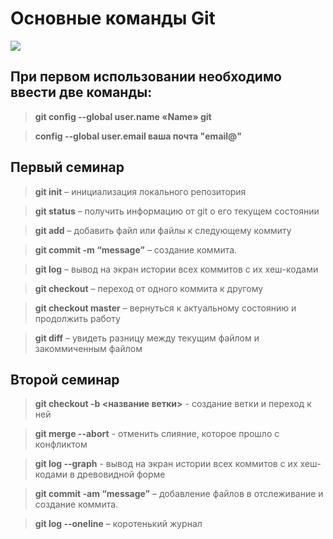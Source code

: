 # Основные команды Git

![](https://static.tildacdn.com/tild6430-6566-4465-b436-343639616430/git.png)

## При первом использовании необходимо ввести две команды:

> **git config --global user.name «Name» git** 

> **config --global user.email ваша почта "email@"**

## Первый семинар

> **git init** – инициализация локального репозитория

> **git status** – получить информацию от git о его текущем состоянии

> **git add** – добавить файл или файлы к следующему коммиту

> **git commit -m “message”** – создание коммита.

> **git log** – вывод на экран истории всех коммитов с их хеш-кодами

> **git checkout** – переход от одного коммита к другому

> **git checkout master** – вернуться к актуальному состоянию и продолжить работу

> **git diff** – увидеть разницу между текущим файлом и закоммиченным файлом

## Второй семинар

> **git checkout  -b <название ветки>** - создание ветки и переход к ней

> **git merge --abort** - отменить слияние, которое прошло с конфликтом

> **git log --graph** - вывод на экран истории всех коммитов с их хеш-кодами в древовидной форме

> **git commit -am “message”** – добавление файлов в отслеживание и создание коммита.


> **git log --oneline** – коротенький журнал